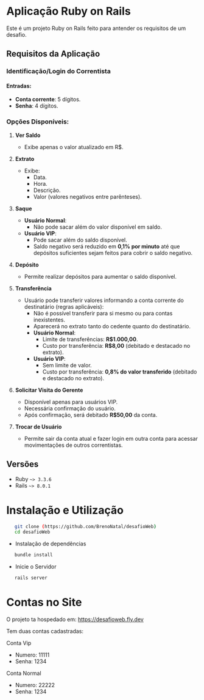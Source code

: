 # Aplicação Ruby on Rails

Este é um projeto Ruby on Rails feito para antender os requisitos de um desafio.

## Requisitos da Aplicação

### Identificação/Login do Correntista

#### Entradas:
- **Conta corrente**: 5 dígitos.
- **Senha**: 4 dígitos.

### Opções Disponíveis:

1. **Ver Saldo**  
   - Exibe apenas o valor atualizado em R$.

2. **Extrato**  
   - Exibe:
     - Data.
     - Hora.
     - Descrição.
     - Valor (valores negativos entre parênteses).

3. **Saque**  
   - **Usuário Normal**:
     - Não pode sacar além do valor disponível em saldo.  
   - **Usuário VIP**:
     - Pode sacar além do saldo disponível.
     - Saldo negativo será reduzido em **0,1% por minuto** até que depósitos suficientes sejam feitos para cobrir o saldo negativo.

4. **Depósito**  
   - Permite realizar depósitos para aumentar o saldo disponível.

5. **Transferência**  
   - Usuário pode transferir valores informando a conta corrente do destinatário (regras aplicáveis):
     - Não é possível transferir para si mesmo ou para contas inexistentes.
     - Aparecerá no extrato tanto do cedente quanto do destinatário.
     - **Usuário Normal**:
       - Limite de transferências: **R$1.000,00**.
       - Custo por transferência: **R$8,00** (debitado e destacado no extrato).  
     - **Usuário VIP**:
       - Sem limite de valor.
       - Custo por transferência: **0,8% do valor transferido** (debitado e destacado no extrato).

6. **Solicitar Visita do Gerente**  
   - Disponível apenas para usuários VIP.
   - Necessária confirmação do usuário.
   - Após confirmação, será debitado **R$50,00** da conta.

7. **Trocar de Usuário**  
   - Permite sair da conta atual e fazer login em outra conta para acessar movimentações de outros correntistas.

## Versões

- Ruby `~> 3.3.6`
- Rails `~> 8.0.1`


# Instalação e Utilização

```bash
   git clone (https://github.com/BrenoNatal/desafioWeb)
   cd desafioWeb
```
- Instalação de dependências
  
```bash
   bundle install
```

- Inicie o Servidor
  
```bash
   rails server
```

# Contas no Site
O projeto ta hospedado em: https://desafioweb.fly.dev


Tem duas contas cadastradas:

  Conta Vip 
  - Numero: 11111
  - Senha: 1234
  
  Conta Normal
  - Numero: 22222
  - Senha: 1234
